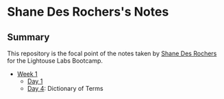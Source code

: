 # Shane Des Rochers's Notes

## Summary

This repository is the focal point of the notes taken by [Shane Des Rochers](https://github.com/navycuda) for the Lightouse Labs Bootcamp.

* [Week 1](Week_1/)
  * [Day 1](Week_1/Day_1/What_Should_I_Do_for_Lunch_Tips.md)
  * [Day 4](Week_1/Day_4/Dictionary_of_Terms.md): Dictionary of Terms
